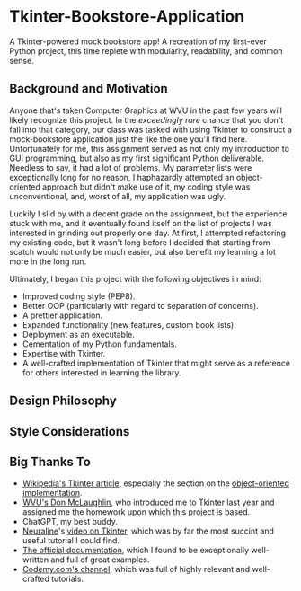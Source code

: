 # Tkinter-Bookstore-Application
A Tkinter-powered mock bookstore app! A recreation of my first-ever Python project, this time replete with modularity, readability, and common sense.

## Background and Motivation
Anyone that's taken Computer Graphics at WVU in the past few years will likely recognize this project. In the *exceedingly rare* chance that you don't fall into that category, our class was tasked with using Tkinter to construct a mock-bookstore application just the like the one you'll find here. Unfortunately for me, this assignment served as not only my introduction to GUI programming, but also as my first significant Python deliverable. Needless to say, it had a lot of problems. My parameter lists were exceptionally long for no reason, I haphazardly attempted an object-oriented approach but didn't make use of it, my coding style was unconventional, and, worst of all, my application was ugly.

Luckily I slid by with a decent grade on the assignment, but the experience stuck with me, and it eventually found itself on the list of projects I was interested in grinding out properly one day. At first, I attempted refactoring my existing code, but it wasn't long before I decided that starting from scatch would not only be much easier, but also benefit my learning a lot more in the long run.

Ultimately, I began this project with the following objectives in mind:
- Improved coding style (PEP8).
- Better OOP (particularly with regard to separation of concerns).
- A prettier application.
- Expanded functionality (new features, custom book lists).
- Deployment as an executable.
- Cementation of my Python fundamentals.
- Expertise with Tkinter.
- A well-crafted implementation of Tkinter that might serve as a reference for others interested in learning the library.

## Design Philosophy

## Style Considerations


## Big Thanks To
- [Wikipedia's Tkinter article](https://en.wikipedia.org/wiki/Tkinter), especially the section on the [object-oriented implementation](https://en.wikipedia.org/wiki/Tkinter#Simple_application).
- [WVU's Don McLaughlin](https://directory.statler.wvu.edu/faculty-staff-directory/don-mclaughlin), who introduced me to Tkinter last year and assigned me the homework upon which this project is based.
- ChatGPT, my best buddy.
- [Neuraline](https://www.youtube.com/@NeuralNine)'s [video on Tkinter](https://www.youtube.com/watch?v=ibf5cx221hk&t=954s&pp=ygUwVGtpbnRlciBCZWdpbm5lciBDb3Vyc2UgLSBQeXRob24gR1VJIERldmVsb3BtZW50), which was by far the most succint and useful tutorial I could find.
- [The official documentation](https://docs.python.org/3/library/tkinter.html), which I found to be exceptionally well-written and full of great examples.
- [Codemy.com's channel](https://www.youtube.com/@Codemycom/videos), which was full of highly relevant and well-crafted tutorials.
